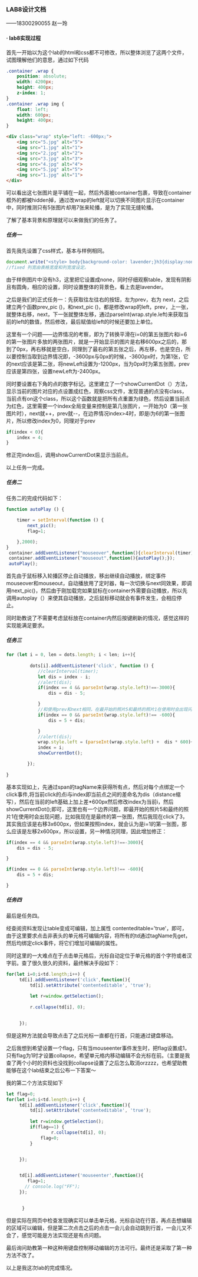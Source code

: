### LAB8设计文档

——18300290055 赵一玲

#### · lab8实现过程

首先一开始以为这个lab的html和css都不可修改，所以整体浏览了这两个文件，试图理解他们的意思，通过如下代码

```css
.container .wrap {
    position: absolute;
    width: 4200px;
    height: 400px;
    z-index: 1;
}
.container .wrap img {
    float: left;
    width: 600px;
    height: 400px;
}
```

```html
<div class="wrap" style="left: -600px;">
    <img src="5.jpg" alt="5">
    <img src="1.jpg" alt="1">
    <img src="2.jpg" alt="2">
    <img src="3.jpg" alt="3">
    <img src="4.jpg" alt="4">
    <img src="5.jpg" alt="5">
    <img src="1.jpg" alt="1">
</div>
```

可以看出这七张图片是平铺在一起，然后外面被container包裹，导致在container框外的都被hidden掉，通过改wrap的left就可以切换不同图片显示在container中，同时推测只有5张图片却用7张来轮播，是为了实现无缝轮播。

了解了基本背景和原理就可以来做我们的任务了。

##### 任务一

首先我先设置了css样式，基本与样例相同。

```js
document.write("<style> body{background-color: lavender;}h3{display:none;}table{width: 600px;margin:40px auto 10px auto;font-weight: bold;table-layout: fixed; box-shadow: 2px 2px 5px #888888;border-radius:10px; }</style>");
//fixed 列宽由表格宽度和列宽度设定。
```

由于样例图片中没有h3，这里把它设置成none，同时仔细观察table，发现有阴影且有圆角，相应的设置，同时设置整体的背景色，看上去是lavender。

之后是我们的正式任务一：先获取往左往右的按钮，左为prev，右为 next，之后建立两个函数prev_pic ()，和next_pic ()，都是修改wrap的left，prev，上一张，就整体右移，next，下一张就整体左移，通过parseInt(wrap.style.left)来获取当前的left的数值，然后修改，最后赋值给left的时候还要加上单位。

这里有一个问题——边界情况的考察，即为了转换平滑在i=0的第五张图片和i=6的第一张图片多放的两张图片，就是一开始显示的图片是右移600px之后的，那到了0px，再右移就是空白，同理到了最右的第五张之后，再左移，也是空白，所以要控制当取到边界情况即，-3600px与0px的时候，-3600px时，为第1张，它的next应该是第二张，将newLeft设置为-1200px，当为0px时为第五张图，prev应该是第四张，设置newLeft为-2400px。

同时要设置右下角的点的数字标记。这里建立了一个showCurrentDot（）方法，显示当前的图片对应的点设置成红色，观察css文件，发现普通的点没有class，当前点有on这个class，所以这个函数就是把所有点重置为绿色，然后设置当前点为红色，这里需要一个index全局变量来控制是第几张图片，一开始为0（第一张图片时），next就++，prev就--，在边界情况index>4时，即是i为6的第一张图片，所以修改index为0，同理对于prev

```js
if(index < 0){
    index = 4;
}
```

修正完index后，调用showCurrentDot来显示当前点。

以上任务一完成。



##### 任务二

任务二的完成代码如下：

```js
function autoPlay () {

    timer = setInterval(function () {
        next_pic();
        flag=1;

    },2000);
}
 container.addEventListener("mouseover",function(){clearInterval(timer);});
 container.addEventListener("mouseout",function(){autoPlay();});
 autoPlay();
```

首先由于鼠标移入轮播区停止自动播放，移出继续自动播放，绑定事件mouseover和mouseout，自动播放用了定时器，每一次切换与next同效果，即调用next_pic()，然后由于刚加载完如果鼠标在container外需要自动播放，所以先调用autoplay（）来使其自动播放，之后鼠标移动就会有事件发生，会相应停止。

同时助教说了不需要考虑鼠标放在container内然后按键刷新的情况，感觉这样的实现能满足要求。



##### 任务三

```js
for (let i = 0, len = dots.length; i < len; i++){
   
         dots[i].addEventListener('click', function () {
            //clearInterval(timer);
            let dis = index - i;
            //alert(dis);
            if(index == 4 && parseInt(wrap.style.left)!==-3000){
                dis = dis - 5;

            }
            //和使用prev和next相同，在最开始的照片5和最终的照片1在使用时会出现问题，导致符号和位数的出错，做相应地处理即可
            if(index == 0 && parseInt(wrap.style.left)!== -600){
                dis = 5 + dis;

            }
            //alert(dis);
            wrap.style.left = (parseInt(wrap.style.left) +  dis * 600)+"px";
            index = i;
            showCurrentDot();

        });
   
}
```

基本实现如上，先通过span的tagName来获得所有点，然后对每个点绑定一个click事件,将当前click的点i与index即当前点之间的差命名为dis（distance缩写），然后在当前的left基础上加上差*600px然后修改index为当前i，然后showCurrentDot();即可，这里也有一个边界问题，即最开始的照片5和最终的照片1在使用时会出现问题，比如我现在是最终的第一张图，然后我现在click了3，其实我应该是右移3x600px，但如果按照index，就会认为是i=1的第一张图，那么应该是左移2x600px，所以设置，另一种情况同理，因此增加修正：

```js
if(index == 4 && parseInt(wrap.style.left)!==-3000){
    dis = dis - 5;

}

if(index == 0 && parseInt(wrap.style.left)!== -600){
    dis = 5 + dis;

}
```

##### 任务四

最后是任务四。

经查阅资料发现让table变成可编辑，加上属性 contenteditable='true'，即可，由于这里要求点击非表头的单元格可编辑内容，将所有的td通过tagName先get，然后均绑定click事件，将它们增加可编辑的属性。

同时这里的一大难点在于点击单元格后，光标自动定位于单元格的首个字符或者汉字前。查了很久很久的资料，最终解决手段如下：

```js
for(let i=0;i<td.length;i++) {
     td[i].addEventListener('click',function(){
         td[i].setAttribute('contenteditable', 'true');
       
         let r=window.getSelection();
         
         r.collapse(td[i], 0);
           

     });
```

但是这种方法就会导致点击了之后光标一直都在行首，只能通过键盘移动。

之后我想到希望设置一个flag，只有当mouseenter事件发生时，把flag设置成1，只有flag为1时才设置collapse，希望单元格内移动编辑不会光标在前。（主要是我查了两个小时的资料也没找到collapse设置了之后怎么取消orzzzz，也希望助教能够在这个lab结束之后公布一下答案～

我的第二个方法实现如下

```js
let flag=0;
for(let i=0;i<td.length;i++) {
     td[i].addEventListener('click',function(){
         td[i].setAttribute('contenteditable', 'true');
         
         let r=window.getSelection();
         if(flag==1) {
         		 r.collapse(td[i], 0);
             flag=0;
         }


     });

     
     td[i].addEventListener('mouseenter',function(){
        flag=1;
       // console.log("FF");
     });

      
      }
```

但是实际在网页中检查发现确实可以单击单元格，光标自动在行首，再点击想编辑的区域可以编辑，但是第二次点击之后的点击一会儿会自动跳到行首，一会儿又不会了，感觉可能是方法实现还是有点问题。

最后询问助教第一种这种用键盘控制移动编辑的方法可行。最终还是采取了第一种方法不改了。

以上是我这次lab的完成情况。

